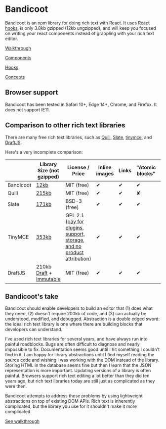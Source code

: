 # Bandicoot
Bandicoot is an npm library for doing rich text with React. It uses [React hooks](https://reactjs.org/docs/hooks-intro.html), is
only 3.8kb gzipped (12kb ungzipped), and will keep you focused on writing your react components instead of grappling with your rich text editor.

[Walkthrough](/walkthrough/getting-started.md)

[Components](/components/rich-text-editor.md)

[Hooks](/hooks/use-document-exec-command.md)

[Concepts](/concepts/README.md)

## Browser support
Bandicoot has been tested in Safari 10+, Edge 14+, Chrome, and Firefox. It does not support IE11.

## Comparison to other rich text libraries
There are many free rich text libraries, such as [Quill](https://quilljs.com/), [Slate](https://github.com/ianstormtaylor/slate),
[tinymce](https://www.tiny.cloud/), and [DraftJS](https://draftjs.org/).

Here's a very incomplete comparison:

|           | Library Size (not gzipped)                  | License / Price | Inline images | Links           | "Atomic blocks" | Built-in markdown support
|-----------|---------------------------------------------|-----------------|---------------|-----------------|-------------------|--------------------------
| Bandicoot | [12kb](https://unpkg.com/bandicoot/dist)    | MIT (free)      | &#10004;      | &#10004;        | &#10004;          | &#10008;
| Quill     | [215kb](https://unpkg.com/quill/dist/)      | MIT (free)      | &#10004;      | &#10004;        | &#10008;          | &#10004;
| Slate     | [171kb](https://unpkg.com/slate/dist/)      | BSD-3 (free)    | &#10004;      | &#10004;        | &#10004;          | &#10004;
| TinyMCE   | [353kb](https://unpkg.com/tinymce/)         | GPL 2.1 ([pay for plugins, support, storage, and no product attribution](https://www.tiny.cloud/pricing/))| &#10004;      | &#10004;        | &#10004;        | &#10004;
| DraftJS   | 210kb [Draft](https://unpkg.com/draft-js/dist/) + [Immutable](https://unpkg.com/immutable/dist/) | MIT (free) | &#10004;      | &#10004;        | &#10004;        | &#10008;

## Bandicoot's take
Bandicoot should enable developers to build an editor that (1) does what they need, (2) doesn't require 200kb of code, and (3) can actually be
understood, modified, and debugged. Abstraction is a double edged sword: the ideal rich text library is one
where there are building blocks that developers can understand.

I've used rich text libraries for several years, and have always run into painful roadblocks. Bugs are often difficult to
diagnose and nearly impossible to fix. Documentation seems good until I hit something I couldn't find in it. I am happy for
library abstractions until I find myself reading the source code and wishing I was working with the DOM instead of the library.
Storing HTML in the database seems fine but then I learn that the JSON representation is more important. Updating versions of
a library is often painful. Browsers support rich text editing a lot better than they did ten years ago, but rich
text libraries today are still just as complicated as they were then.

Bandicoot attempts to address those problems by using lightweight abstractions on top of existing DOM APIs.
Rich text is inherently complicated, but the library you use for it
shouldn't make it more complicated.

[See walkthrough](/walkthrough/getting-started.md)
